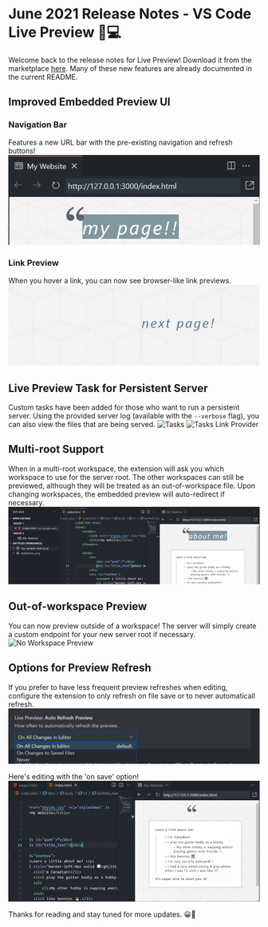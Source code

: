 # June 2021 Release Notes - VS Code Live Preview 🚀💻

Welcome back to the release notes for Live Preview! Download it from the
marketplace
[here](https://marketplace.visualstudio.com/items?itemName=ms-vscode.live-server).
Many of these new features are already documented in the current README.

## Improved Embedded Preview UI

### Navigation Bar

Features a new URL bar with the pre-existing navigation and refresh buttons!
![Navigation Bar](images/june-2021/nav-bar.PNG)

### Link Preview

When you hover a link, you can now see browser-like link previews.
![Link Preview](images/june-2021/link-preview.gif)

## Live Preview Task for Persistent Server

Custom tasks have been added for those who want to run a persistent server.
Using the provided server log (available with the `--verbose` flag), you can
also view the files that are being served. ![Tasks](images/misc/task-demo.gif)
![Tasks Link Provider](images/misc/task-demo-2.gif)

## Multi-root Support

When in a multi-root workspace, the extension will ask you which workspace to
use for the server root. The other workspaces can still be previewed, although
they will be treated as an out-of-workspace file. Upon changing workspaces, the
embedded preview will auto-redirect if necessary.
![Multi-root Demo](images/june-2021/multi-root-demo.gif)

## Out-of-workspace Preview

You can now preview outside of a workspace! The server will simply create a
custom endpoint for your new server root if necessary.
![No Workspace Preview](images/misc/no-workspace-preview.gif)

## Options for Preview Refresh

If you prefer to have less frequent preview refreshes when editing, configure
the extension to only refresh on file save or to never automaticall refresh.
![Navigation Bar](images/june-2021/auto-refresh-options.png)

Here's editing with the 'on save' option!
![On Save Refresh](images/june-2021/on-save-demo.gif)

Thanks for reading and stay tuned for more updates. 😀🔧
